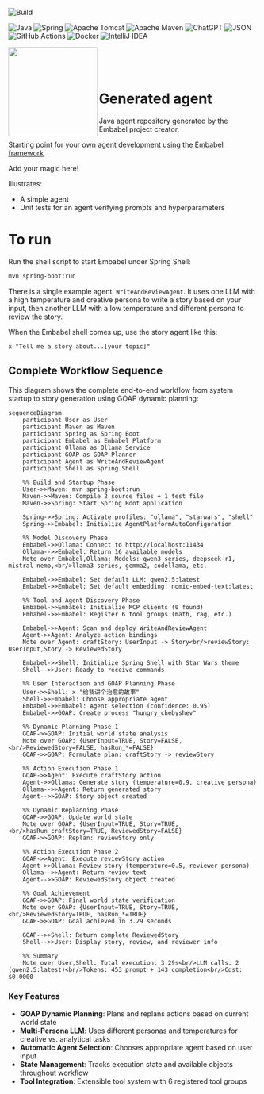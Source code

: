 ![Build](https://github.com/embabel/embabel-agent/actions/workflows/maven.yml/badge.svg)

![Java](https://img.shields.io/badge/java-%23ED8B00.svg?style=for-the-badge&logo=openjdk&logoColor=white)
![Spring](https://img.shields.io/badge/spring-%236DB33F.svg?style=for-the-badge&logo=spring&logoColor=white)
![Apache Tomcat](https://img.shields.io/badge/apache%20tomcat-%23F8DC75.svg?style=for-the-badge&logo=apache-tomcat&logoColor=black)
![Apache Maven](https://img.shields.io/badge/Apache%20Maven-C71A36?style=for-the-badge&logo=Apache%20Maven&logoColor=white)
![ChatGPT](https://img.shields.io/badge/chatGPT-74aa9c?style=for-the-badge&logo=openai&logoColor=white)
![JSON](https://img.shields.io/badge/JSON-000?logo=json&logoColor=fff)
![GitHub Actions](https://img.shields.io/badge/github%20actions-%232671E5.svg?style=for-the-badge&logo=githubactions&logoColor=white)
![Docker](https://img.shields.io/badge/docker-%230db7ed.svg?style=for-the-badge&logo=docker&logoColor=white)
![IntelliJ IDEA](https://img.shields.io/badge/IntelliJIDEA-000000.svg?style=for-the-badge&logo=intellij-idea&logoColor=white)

<img align="left" src="https://github.com/embabel/embabel-agent/blob/main/embabel-agent-api/images/315px-Meister_der_Weltenchronik_001.jpg?raw=true" width="180">

&nbsp;&nbsp;&nbsp;&nbsp;

&nbsp;&nbsp;&nbsp;&nbsp;

# Generated agent

Java agent repository generated by the Embabel project creator.

Starting point for your own agent development using the [Embabel framework](https://github.com/embabel/embabel-agent).

Add your magic here!

Illustrates:

- A simple agent
- Unit tests for an agent verifying prompts and hyperparameters

# To run

Run the shell script to start Embabel under Spring Shell:

```bash
mvn spring-boot:run
```

There is a single example agent, `WriteAndReviewAgent`.
It uses one LLM with a high temperature and creative persona to write a story based on your input,
then another LLM with a low temperature and different persona to review the story.

When the Embabel shell comes up, use the story agent like this:

```
x "Tell me a story about...[your topic]"
```

## Complete Workflow Sequence

This diagram shows the complete end-to-end workflow from system startup to story generation using GOAP dynamic planning:

```mermaid
sequenceDiagram
    participant User as User
    participant Maven as Maven
    participant Spring as Spring Boot
    participant Embabel as Embabel Platform
    participant Ollama as Ollama Service
    participant GOAP as GOAP Planner
    participant Agent as WriteAndReviewAgent
    participant Shell as Spring Shell

    %% Build and Startup Phase
    User->>Maven: mvn spring-boot:run
    Maven->>Maven: Compile 2 source files + 1 test file
    Maven->>Spring: Start Spring Boot application
    
    Spring->>Spring: Activate profiles: "ollama", "starwars", "shell"
    Spring->>Embabel: Initialize AgentPlatformAutoConfiguration
    
    %% Model Discovery Phase
    Embabel->>Ollama: Connect to http://localhost:11434
    Ollama-->>Embabel: Return 16 available models
    Note over Embabel,Ollama: Models: qwen3 series, deepseek-r1, mistral-nemo,<br/>llama3 series, gemma2, codellama, etc.
    
    Embabel->>Embabel: Set default LLM: qwen2.5:latest
    Embabel->>Embabel: Set default embedding: nomic-embed-text:latest
    
    %% Tool and Agent Discovery Phase
    Embabel->>Embabel: Initialize MCP clients (0 found)
    Embabel->>Embabel: Register 6 tool groups (math, rag, etc.)
    
    Embabel->>Agent: Scan and deploy WriteAndReviewAgent
    Agent->>Agent: Analyze action bindings
    Note over Agent: craftStory: UserInput -> Story<br/>reviewStory: UserInput,Story -> ReviewedStory
    
    Embabel->>Shell: Initialize Spring Shell with Star Wars theme
    Shell-->>User: Ready to receive commands
    
    %% User Interaction and GOAP Planning Phase
    User->>Shell: x "给我讲个治愈的故事"
    Shell->>Embabel: Choose appropriate agent
    Embabel->>Embabel: Agent selection (confidence: 0.95)
    Embabel->>GOAP: Create process "hungry_chebyshev"
    
    %% Dynamic Planning Phase 1
    GOAP->>GOAP: Initial world state analysis
    Note over GOAP: {UserInput=TRUE, Story=FALSE,<br/>ReviewedStory=FALSE, hasRun_*=FALSE}
    GOAP->>GOAP: Formulate plan: craftStory -> reviewStory
    
    %% Action Execution Phase 1
    GOAP->>Agent: Execute craftStory action
    Agent->>Ollama: Generate story (temperature=0.9, creative persona)
    Ollama-->>Agent: Return generated story
    Agent-->>GOAP: Story object created
    
    %% Dynamic Replanning Phase
    GOAP->>GOAP: Update world state
    Note over GOAP: {UserInput=TRUE, Story=TRUE,<br/>hasRun_craftStory=TRUE, ReviewedStory=FALSE}
    GOAP->>GOAP: Replan: reviewStory only
    
    %% Action Execution Phase 2
    GOAP->>Agent: Execute reviewStory action
    Agent->>Ollama: Review story (temperature=0.5, reviewer persona)
    Ollama-->>Agent: Return review text
    Agent-->>GOAP: ReviewedStory object created
    
    %% Goal Achievement
    GOAP->>GOAP: Final world state verification
    Note over GOAP: {UserInput=TRUE, Story=TRUE,<br/>ReviewedStory=TRUE, hasRun_*=TRUE}
    GOAP->>GOAP: Goal achieved in 3.29 seconds
    
    GOAP-->>Shell: Return complete ReviewedStory
    Shell-->>User: Display story, review, and reviewer info

    %% Summary
    Note over User,Shell: Total execution: 3.29s<br/>LLM calls: 2 (qwen2.5:latest)<br/>Tokens: 453 prompt + 143 completion<br/>Cost: $0.0000
```

### Key Features

- **GOAP Dynamic Planning**: Plans and replans actions based on current world state
- **Multi-Persona LLM**: Uses different personas and temperatures for creative vs. analytical tasks  
- **Automatic Agent Selection**: Chooses appropriate agent based on user input
- **State Management**: Tracks execution state and available objects throughout workflow
- **Tool Integration**: Extensible tool system with 6 registered tool groups




